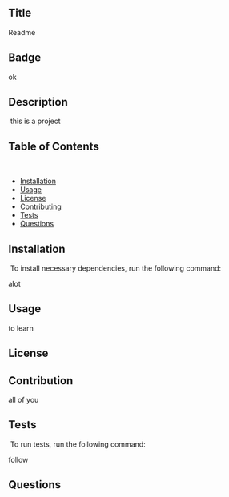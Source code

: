 
## Title

Readme

## Badge

ok

## Description
​
this is a project
​
## Table of Contents 
​
* [Installation](#installation)
​
* [Usage](#usage)
​
* [License](#license)
​
* [Contributing](#contributing)
​
* [Tests](#tests)
​
* [Questions](#questions)
​
## Installation
​
To install necessary dependencies, run the following command: 

alot 
​

## Usage

to learn
​
## License


  
## Contribution

all of you
​
## Tests
​
To run tests, run the following command:

follow

## Questions



